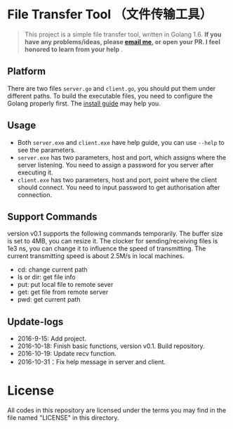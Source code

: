 # File Transfer Tool （文件传输工具）
> This project is a simple file transfer tool, written in Golang 1.6. **If you have any problems/ideas, please [email me](mailto:forec@bupt.edu.cn), or open your PR. I feel honored to learn from your help** .

## Platform
There are two files `server.go` and `client.go`, you should put them under different paths. To build the executable files, you need to configure the Golang  properly first. The [install guide](https://github.com/Forec/the-way-to-go_ZH_CN/blob/master/eBook/02.2.md) may help you.

## Usage
* Both `server.exe` and `client.exe` have help guide, you can use `--help` to see the parameters.
* `server.exe` has two parameters, host and port, which assigns where the server listening. You need to assign a password for you server after executing it.
* `client.exe` has two parameters, host and port, point where the client should connect. You need to input password to get authorisation after connection.

## Support Commands
version v0.1 supports the following commands temporarily. The buffer size is set to 4MB, you can resize it. The clocker for sending/receiving files is 1e3 ns, you can change it to influence the speed of transmitting. The current transmitting speed is about 2.5M/s in local machines.
* cd: change current path
* ls or dir: get file info
* put: put local file to remote sever
* get: get file from remote server
* pwd: get current path

## Update-logs
* 2016-9-15: Add project.
* 2016-10-18: Finish basic functions, version v0.1. Build repository.
* 2016-10-19: Update recv function.
* 2016-10-31：Fix help message in server and client.

# License
All codes in this repository are licensed under the terms you may find in the file named "LICENSE" in this directory.